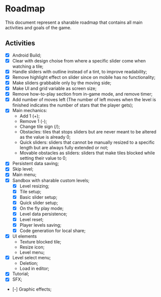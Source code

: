 # Roadmap
This document represent a sharable roadmap that contains all main activities and goals of the game.

## Activities

- [x] Android Build;
- [x] Clear with design choise from where a specific slider come when watching a tile;
- [x] Handle sliders with outline instead of a tint, to improve readability;
- [x] Remove highlight effect on slider since on mobile has no functionality;
- [x] Make sliders grabbable only by the moving side;
- [x] Make UI and grid variable as screen size;
- [x] Remove how-to-play section from in-game mode, and remove timer;
- [x] Add number of moves left (The number of left moves when the level is finished indicates the number of stars that the player gets);
- [x] Main mechanics:
	- Add 1 (+);
	- Remove 1 (-);
	- Change tile sign (/);
	- Obstacles: tiles that stops sliders but are never meant to be altered as the value is already 0;
	- Quick sliders: sliders that cannot be manually resized to a specific length but are always fully extended or not;
	- Movable obstacles as sliders: sliders that make tiles blocked while setting their value to 0;
- [x] Persistent data saving;
- [x] Skip level;
- [x] Main menu;
- [x] Sandbox with sharable custom levels;
	- [x] Level resizing;
	- [x] Tile setup;
	- [x] Basic slider setup;
	- [x] Quick slider setup;
	- [x] On the fly play mode;
	- [x] Level data persistence;
	- [x] Level reset;
	- [x] Player levels saving;
	- [x] Code generation for local share;
- [x] UI elements
	- Texture blocked tile;
	- Resize icon;
	- Level menu;
- [x] Level select menu;
	- Deletion;
	- Load in editor;
- [x] Tutorial;
- [x] SFX;
- [-] Graphic effects;
